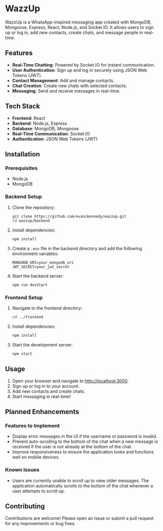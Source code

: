 # WazzUp

WazzUp is a WhatsApp-inspired messaging app created with MongoDB, Mongoose, Express, React, Node.js, and Socket.IO. It allows users to sign up or log in, add new contacts, create chats, and message people in real-time.

## Features

- **Real-Time Chatting**: Powered by Socket.IO for instant communication.
- **User Authentication**: Sign up and log in securely using JSON Web Tokens (JWT).
- **Contact Management**: Add and manage contacts.
- **Chat Creation**: Create new chats with selected contacts.
- **Messaging**: Send and receive messages in real-time.

## Tech Stack

- **Frontend**: React
- **Backend**: Node.js, Express
- **Database**: MongoDB, Mongoose
- **Real-Time Communication**: Socket.IO
- **Authentication**: JSON Web Tokens (JWT)

## Installation

### Prerequisites

- Node.js
- MongoDB

### Backend Setup

1. Clone the repository:
   ```bash
   git clone https://github.com/evanckennedy/wazzup.git
   cd wazzup/backend
   ```

2. Install dependencies:
   ```bash
   npm install
   ```

3. Create a `.env` file in the backend directory and add the following environment variables:
   ```env
   MONGODB_URI=your_mongodb_uri
   JWT_SECRET=your_jwt_secret
   ```

4. Start the backend server:
   ```bash
   npm run devStart
   ```

### Frontend Setup

1. Navigate to the frontend directory:
   ```bash
   cd ../frontend
   ```

2. Install dependencies:
   ```bash
   npm install
   ```

3. Start the development server:
   ```bash
   npm start
   ```

## Usage

1. Open your browser and navigate to [http://localhost:3000](http://localhost:3000).
2. Sign up or log in to your account.
3. Add new contacts and create chats.
4. Start messaging in real-time!

## Planned Enhancements

### Features to Implement

- Display error messages in the UI if the username or password is invalid.
- Prevent auto-scrolling to the bottom of the chat when a new message is received if the user is not already at the bottom of the chat.
- Improve responsiveness to ensure the application looks and functions well on mobile devices.

### Known Issues

- Users are currently unable to scroll up to view older messages. The application automatically scrolls to the bottom of the chat whenever a user attempts to scroll up.

## Contributing

Contributions are welcome! Please open an issue or submit a pull request for any improvements or bug fixes.